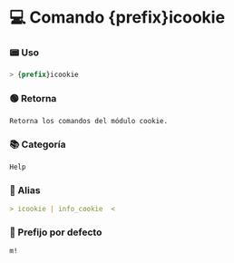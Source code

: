 # 💻 Comando {prefix}icookie

### 📟 Uso
```css
> {prefix}icookie
```

### 🟢 Retorna
```md
Retorna los comandos del módulo cookie.
```

### 📚 Categoría
```md
Help
```

### 📜 Alias
```md
> icookie | info_cookie  <
```

### 🤖 Prefijo por defecto
```css
m!
```